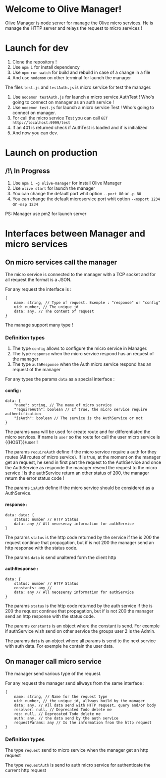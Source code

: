 # Welcome to Olive Manager!
Olive Manager is node server for manage the Olive micro services.
He is manage the HTTP server and relays the request to micro services !

# Launch for dev

 1. Clone the repository !
 2. Use `npm i` for install dependency
 3. Use `npm run watch` for build and rebuild in case of a change in a file
 4. And use `nodemon` on other terminal for launch the manager

The files `test.js` and `testAuth.js` is micro service for test the manager. 
 1. Use `nodemon testAuth.js` for launch a micro service AuthTest ! Who's going to connect on manager as an auth service !
 2. Use `nodemon test.js` for launch a micro service Test ! Who's going to connect on manager.
 3. For call the micro service Test you can call `GET http://localhost:9999/test`
 4. If an 401 is returned check if AuthTest is loaded and if is initialized
 5. And now you can dev.

# Launch on production
## /!\  In Progress
 1. Use `npm i -g olive-manager` for install Olive Manager
 2. Use `olive start` for launch the manager
 3. You can change the default port whit option `--port 80` or `-p 80`
 4. You can change the default microservice port whit option  `--msport 1234` or `-msp 1234`

PS: Manager use pm2 for launch server 

# Interfaces between Manager and micro services

## On micro services call the manager

The micro service is connected to the manager with a TCP socket and for all request the format is a JSON.

For any request the interface is :
```
{
    name: string, // Type of request. Exemple : "response" or "config"
    uid: number, // The unique id
    data: any, // The content of request
}
```

The manage support many type !

### Definition types
1. The type `config` allows to configure the micro service in Manager.
2. The type `response` when the micro service respond has an request of the manager
3. The type `authResponse` when the Auth micro service respond has an request of the manager

For any types the params `data` as a special interface :

#### config :
```
data: {
    "name": string, // The name of micro service
    "requireAuth": boolean // If true, the micro service require authentification 
    "isAuth": boolean // The service is the AuthService or not
}
```
The params `name` will be used for create route and for differentiated the micro services. If name is `user` so the route for call the user micro service is {{HOST}}/user !

The params ``requireAuth`` define if the micro service require a auth for they routes (All routes of micro service). If is true, at the moment on the manager get an request, he send in first part the request to the AuthService and once the AuthService as responde the manager resend the request to the micro service ! Is the authService return an other status of 200, the manager return the error status code !

The params ``isAuth`` define if the micro service should be considered as a AuthService. 

#### response :
```
data: data: {
    status: number // HTTP Status
    data: any // All neceseray information for authService
}
```
The params `status` is the http code returned by the service if the is 200 the request continue that propagation, but if is not 200 the manager send an http response with the status code.

The params ``data`` is send unaltered form the client http

#### authResponse :
```
data: {
    status: number // HTTP Status
    constants: any // 
    data: any // All neceseray information for authService
}
```

The params `status` is the http code returned by the auth service if the is 200 the request continue that propagation, but if is not 200 the manager send an http response with the status code.

The params `constants` is an object where the constant is send. For exemple if authService wish send on other service the groups user 2 is the Admin.

The params `data` is an object where all params is send to the next service with auth data. For exemple he contain the user data.

## On manager call micro service

The manager send various type of the request.

For any request the manager send allways from the same interface :
```
{
    name: string, // Name for the request type
    uid: number, // the unique id, allways build by the manager
    data: any, // All data send with HTTP request, query and/or body
    resolver: null, // Deprecated Todo delete me
    res: null, // Deprecated Todo delete me
    auth: any, // the data send by the auth service
    requestParams: any // Is the information from the http request
}
```

### Definition types

The type `request` send to micro service when the manager get an http request

The type `requestAuth` is send to auth micro service for authenticate the current http request
